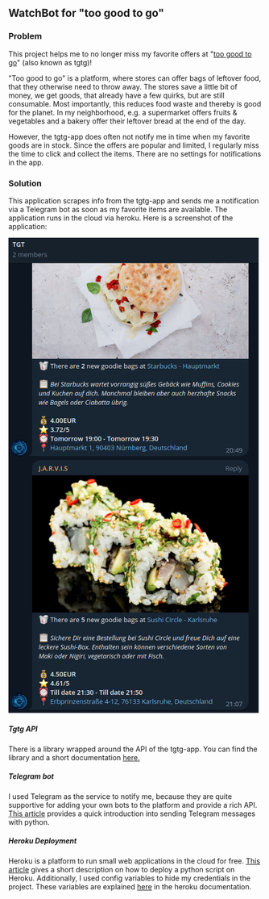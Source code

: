 
## WatchBot for "too good to go"
### Problem
This project helps me to no longer miss my favorite offers at "[too good to go](https://toogoodtogo.de/de)" (also known as tgtg)!

"Too good to go" is a platform, where stores can offer bags of leftover food, that they otherwise need to throw away. The stores save a little bit of money, we get goods, that already have a few quirks, but are still consumable. Most importantly, this reduces food waste and thereby is good for the planet. In my neighborhood, e.g. a supermarket offers fruits & vegetables and a bakery offer their leftover bread at the end of the day.

However, the tgtg-app does often not notify me in time when my favorite goods are in stock. Since the offers are popular and limited, I regularly miss the time to click and collect the items. There are no settings for notifications in the app.

### Solution
This application scrapes info from the tgtg-app and sends me a notification via a Telegram bot as soon as my favorite items are available. The application runs in the cloud via heroku.
Here is a screenshot of the application:

![Telegram Screenshot](/result_screenshot.png "Telegram bot with notifications")


##### Tgtg API
There is a library wrapped around the API of the tgtg-app. You can find the library and a short documentation [here.](https://pypi.org/project/tgtg/)

##### Telegram bot
I used Telegram as the service to notify me, because they are quite supportive for adding your own bots to the platform and provide a rich API. [This article](https://medium.com/@ManHay_Hong/how-to-create-a-telegram-bot-and-send-messages-with-python-4cf314d9fa3e) provides a quick introduction into sending Telegram messages with python.

##### Heroku Deployment
Heroku is a platform to run small web applications in the cloud for free. [This article](https://medium.com/dev-genius/how-to-deploy-your-python-script-to-heroku-in-4-minutes-cddf11d852af) gives a short description on how to deploy a python script on Heroku. Additionally, I used config variables to hide my credentials in the project. These variables are explained [here](https://devcenter.heroku.com/articles/config-vars#config-var-policies) in the heroku documentation.

